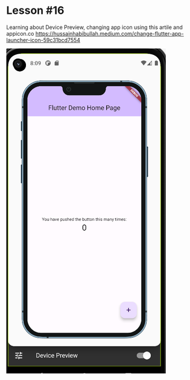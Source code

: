 # Lesson #16

Learning about Device Preview, changing app icon using this artile and appicon.co
https://hussainhabibullah.medium.com/change-flutter-app-launcher-icon-59c31bcd7554

![Logo](lesson16output.png)
